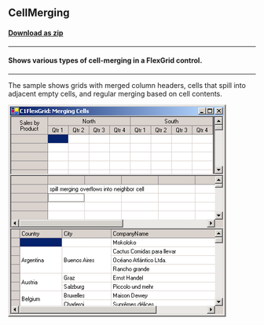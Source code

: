 ## CellMerging
#### [Download as zip](https://grapecity.github.io/DownGit/#/home?url=https://github.com/GrapeCity/ComponentOne-WinForms-Samples/tree/master/NetFramework\FlexGrid\VB\CellMerging)
____
#### Shows various types of cell-merging in a FlexGrid control.
____
The sample shows grids with merged column headers, cells that spill into adjacent empty cells, and regular merging based on cell contents.

![screenshot](screenshot.PNG)
